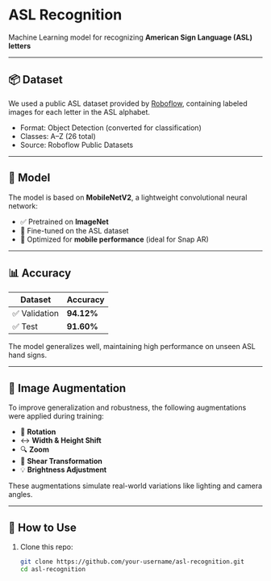 # ASL Recognition

Machine Learning model for recognizing **American Sign Language (ASL) letters**

---

## 📦 Dataset

We used a public ASL dataset provided by [Roboflow](https://public.roboflow.com/object-detection/american-sign-language-letters), containing labeled images for each letter in the ASL alphabet.

- Format: Object Detection (converted for classification)
- Classes: A–Z (26 total)
- Source: Roboflow Public Datasets

---

## 🧠 Model

The model is based on **MobileNetV2**, a lightweight convolutional neural network:

- ✅ Pretrained on **ImageNet**
- 🔁 Fine-tuned on the ASL dataset
- 🔧 Optimized for **mobile performance** (ideal for Snap AR)

---

## 📊 Accuracy

| Dataset       | Accuracy   |
|---------------|------------|
| ✅ Validation | **94.12%** |
| ✅ Test       | **91.60%** |

The model generalizes well, maintaining high performance on unseen ASL hand signs.

---

## 🧪 Image Augmentation

To improve generalization and robustness, the following augmentations were applied during training:

- 🔄 **Rotation**
- ↔️ **Width & Height Shift**
- 🔍 **Zoom**
- 📐 **Shear Transformation**
- 💡 **Brightness Adjustment**

These augmentations simulate real-world variations like lighting and camera angles.

---

## 🚀 How to Use

1. Clone this repo:

   ```bash
   git clone https://github.com/your-username/asl-recognition.git
   cd asl-recognition
